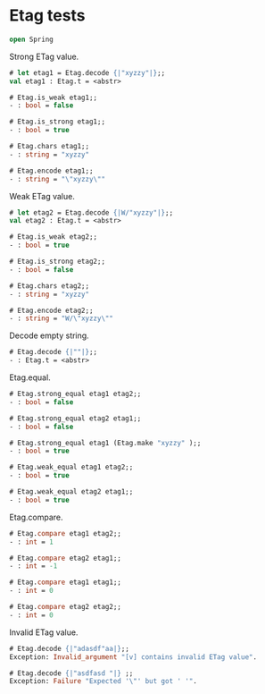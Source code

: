 # Etag tests

```ocaml
open Spring
```

Strong ETag value.

```ocaml
# let etag1 = Etag.decode {|"xyzzy"|};;
val etag1 : Etag.t = <abstr>

# Etag.is_weak etag1;;
- : bool = false

# Etag.is_strong etag1;;
- : bool = true

# Etag.chars etag1;;
- : string = "xyzzy"

# Etag.encode etag1;;
- : string = "\"xyzzy\""
```

Weak ETag value.

```ocaml
# let etag2 = Etag.decode {|W/"xyzzy"|};;
val etag2 : Etag.t = <abstr>

# Etag.is_weak etag2;;
- : bool = true

# Etag.is_strong etag2;;
- : bool = false

# Etag.chars etag2;;
- : string = "xyzzy"

# Etag.encode etag2;;
- : string = "W/\"xyzzy\""
```

Decode empty string.

```ocaml
# Etag.decode {|""|};;
- : Etag.t = <abstr>
```

Etag.equal.

```ocaml
# Etag.strong_equal etag1 etag2;;
- : bool = false

# Etag.strong_equal etag2 etag1;;
- : bool = false

# Etag.strong_equal etag1 (Etag.make "xyzzy" );;
- : bool = true

# Etag.weak_equal etag1 etag2;;
- : bool = true

# Etag.weak_equal etag2 etag1;;
- : bool = true
```

Etag.compare.

```ocaml
# Etag.compare etag1 etag2;;
- : int = 1

# Etag.compare etag2 etag1;;
- : int = -1

# Etag.compare etag1 etag1;;
- : int = 0

# Etag.compare etag2 etag2;;
- : int = 0
```

Invalid ETag value.

```ocaml
# Etag.decode {|"adasdf"aa|};;
Exception: Invalid_argument "[v] contains invalid ETag value".

# Etag.decode {|"asdfasd "|} ;;
Exception: Failure "Expected '\"' but got ' '".
```
